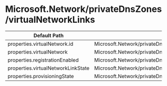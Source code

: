 # Microsoft.Network/privateDnsZones/virtualNetworkLinks

| Default Path | Alias |
|---|---|
| properties.virtualNetwork.id | Microsoft.Network/privateDnsZones/virtualNetworkLinks/virtualNetwork.id |
| properties.virtualNetwork | Microsoft.Network/privateDnsZones/virtualNetworkLinks/virtualNetwork |
| properties.registrationEnabled | Microsoft.Network/privateDnsZones/virtualNetworkLinks/registrationEnabled |
| properties.virtualNetworkLinkState | Microsoft.Network/privateDnsZones/virtualNetworkLinks/virtualNetworkLinkState |
| properties.provisioningState | Microsoft.Network/privateDnsZones/virtualNetworkLinks/provisioningState |

